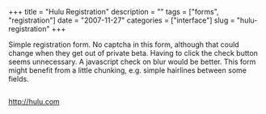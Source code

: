 +++
title = "Hulu Registration"
description = ""
tags = ["forms", "registration"]
date = "2007-11-27"
categories = ["interface"]
slug = "hulu-registration"
+++


<p>Simple registration form. No captcha in this form, although that could change when they get out of private beta. Having to click the check button seems unnecessary. A javascript check on blur would be better. This form might benefit from a little chunking, e.g. simple hairlines between some fields. </p>
<div id="screens-full" class="clear"><div class="fullimg clear"><a href="/media/interface/hulu-registration-1.png" class="group" rel="group" title="1. "><img src="/media/interface/hulu-registration-1.png" alt="" class="img-responsive"></a></div></div>        
<p><a href="http://hulu.com/">http://hulu.com</a></p>

